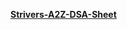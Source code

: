 
[**Strivers-A2Z-DSA-Sheet**](#https://takeuforward.org/strivers-a2z-dsa-course/strivers-a2z-dsa-course-sheet-2/)

